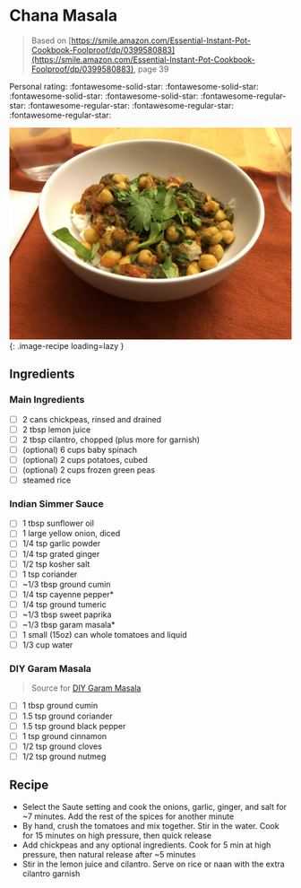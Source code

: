 <!-- Do not modify sections with "AUTO-*". They are updated by make.py -->

# Chana Masala

> Based on [https://smile.amazon.com/Essential-Instant-Pot-Cookbook-Foolproof/dp/0399580883](https://smile.amazon.com/Essential-Instant-Pot-Cookbook-Foolproof/dp/0399580883), page 39

<!-- rating=1; (User can specify rating on scale of 1-5) -->
<!-- AUTO-UserRating -->
Personal rating: :fontawesome-solid-star: :fontawesome-solid-star: :fontawesome-solid-star: :fontawesome-solid-star: :fontawesome-regular-star: :fontawesome-regular-star: :fontawesome-regular-star: :fontawesome-regular-star:
<!-- /AUTO-UserRating -->

<!-- name_image=chana_masala.jpeg; (User can specify image name) -->
<!-- AUTO-Image -->
![chana_masala.jpeg](./chana_masala.jpeg){: .image-recipe loading=lazy }
<!-- /AUTO-Image -->

## Ingredients

### Main Ingredients

* [ ] 2 cans chickpeas, rinsed and drained
* [ ] 2 tbsp lemon juice
* [ ] 2 tbsp cilantro, chopped (plus more for garnish)
* [ ] (optional) 6 cups baby spinach
* [ ] (optional) 2 cups potatoes, cubed
* [ ] (optional) 2 cups frozen green peas
* [ ] steamed rice

### Indian Simmer Sauce

* [ ] 1 tbsp sunflower oil
* [ ] 1 large yellow onion, diced
* [ ] 1/4 tsp garlic powder
* [ ] 1/4 tsp grated ginger
* [ ] 1/2 tsp kosher salt
* [ ] 1 tsp coriander
* [ ] ~1/3 tbsp ground cumin
* [ ] 1/4 tsp cayenne pepper*
* [ ] 1/4 tsp ground tumeric
* [ ] ~1/3 tbsp sweet paprika
* [ ] ~1/3 tbsp garam masala*
* [ ] 1 small (15oz) can whole tomatoes and liquid
* [ ] 1/3 cup water

### DIY Garam Masala

> Source for [DIY Garam Masala](https://www.allrecipes.com/recipe/142967/easy-garam-masala/)

* [ ] 1 tbsp ground cumin
* [ ] 1.5 tsp ground coriander
* [ ] 1.5 tsp ground black pepper
* [ ] 1 tsp ground cinnamon
* [ ] 1/2 tsp ground cloves
* [ ] 1/2 tsp ground nutmeg

## Recipe

* Select the Saute setting and cook the onions, garlic, ginger, and salt for ~7 minutes. Add the rest of the spices for another minute
* By hand, crush the tomatoes and mix together. Stir in the water. Cook for 15 minutes on high pressure, then quick release
* Add chickpeas and any optional ingredients. Cook for 5 min at high pressure, then natural release after ~5 minutes
* Stir in the lemon juice and cilantro. Serve on rice or naan with the extra cilantro garnish
